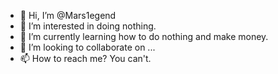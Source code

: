 - 👋 Hi, I’m @Mars1egend
- 👀 I’m interested in doing nothing.
- 🌱 I’m currently learning how to do nothing and make money.
- 💞️ I’m looking to collaborate on ...
- 📫 How to reach me? You can't.

<!---
Mars1egend/Mars1egend is a ✨ special ✨ repository because its `README.md` (this file) appears on your GitHub profile.
You can click the Preview link to take a look at your changes.
--->
